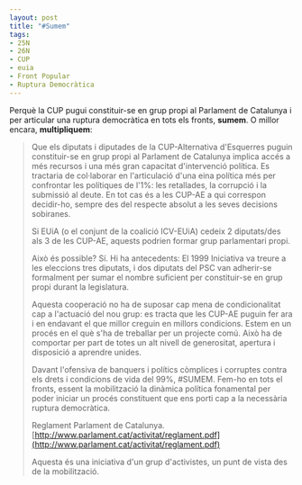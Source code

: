 ```yaml
---
layout: post
title: "#Sumem"
tags:
- 25N
- 26N
- CUP
- euia
- Front Popular
- Ruptura Democràtica
---
```


Perquè la CUP pugui constituir-se en grup propi al Parlament de Catalunya i per articular una ruptura democràtica en tots els fronts, **sumem**. O millor encara, **multipliquem**:

> Que els diputats i diputades de la CUP-Alternativa d'Esquerres puguin constituir-se en grup propi al Parlament de Catalunya implica accés a més recursos i una més gran capacitat d'intervenció política. Es tractaria de col·laborar en l'articulació d'una eina política més per confrontar les polítiques de l'1%: les retallades, la corrupció i la submissió al deute. En tot cas és a les CUP-AE a qui correspon decidir-ho, sempre des del respecte absolut a les seves decisions sobiranes.
> 
> Si EUiA (o el conjunt de la coalició ICV-EUiA) cedeix 2 diputats/des als 3 de les CUP-AE, aquests podrien formar grup parlamentari propi.
> 
> Això és possible? Sí. Hi ha antecedents: El 1999 Iniciativa va treure a les eleccions tres diputats, i dos diputats del PSC van adherir-se formalment per sumar el nombre suficient per constituir-se en grup propi durant la legislatura.
> 
> Aquesta cooperació no ha de suposar cap mena de condicionalitat cap a l'actuació del nou grup: es tracta que les CUP-AE puguin fer ara i en endavant el que millor creguin en millors condicions. Estem en un procés en el què s'ha de treballar per un projecte comú. Això ha de comportar per part de totes un alt nivell de generositat, apertura i disposició a aprendre unides.
> 
> Davant l'ofensiva de banquers i polítics còmplices i corruptes contra els drets i condicions de vida del 99%, #SUMEM. Fem-ho en tots el fronts, essent la mobilització la dinàmica política fonamental per poder iniciar un procés constituent que ens porti cap a la necessària ruptura democràtica.
> 
> Reglament Parlament de Catalunya. [http://www.parlament.cat/activitat/reglament.pdf](http://www.parlament.cat/activitat/reglament.pdf)
> 
> Aquesta és una iniciativa d'un grup d'activistes, un punt de vista des de la mobilització.